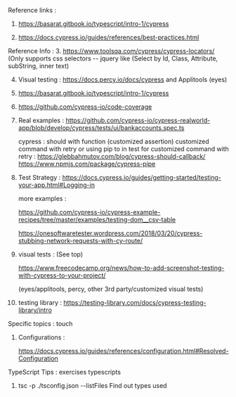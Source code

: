 Reference links : 

1. https://basarat.gitbook.io/typescript/intro-1/cypress

2. https://docs.cypress.io/guides/references/best-practices.html

Reference Info : 
3. https://www.toolsqa.com/cypress/cypress-locators/
   (Only supports css selectors -- jquery like (Select by Id, Class, Attribute, subString, inner text)

   4. Visual testing :  https://docs.percy.io/docs/cypress  and Applitools (eyes)

   5.  https://basarat.gitbook.io/typescript/intro-1/cypress

4.  https://github.com/cypress-io/code-coverage

5. Real examples : 
   https://github.com/cypress-io/cypress-realworld-app/blob/develop/cypress/tests/ui/bankaccounts.spec.ts

   cypress : should with function (customized assertion)
             customized command with retry or using pip to in test for customized command with retry : 
             https://glebbahmutov.com/blog/cypress-should-callback/
             https://www.npmjs.com/package/cypress-pipe

5. Test Strategy : 
   https://docs.cypress.io/guides/getting-started/testing-your-app.html#Logging-in

   more examples : 

   https://github.com/cypress-io/cypress-example-recipes/tree/master/examples/testing-dom__csv-table

   https://onesoftwaretester.wordpress.com/2018/03/20/cypress-stubbing-network-requests-with-cy-route/

6. visual tests : (See top)

    https://www.freecodecamp.org/news/how-to-add-screenshot-testing-with-cypress-to-your-project/

    (eyes/applitools, percy, other 3rd party/customized visual tests)

7.  testing library : 
    https://testing-library.com/docs/cypress-testing-library/intro


Specific topics : touch 

1.  Configurations : 
 
     https://docs.cypress.io/guides/references/configuration.html#Resolved-Configuration


TypeScript Tips :  exercises typescripts

1. tsc -p ./tsconfig.json --listFiles
   Find out types used